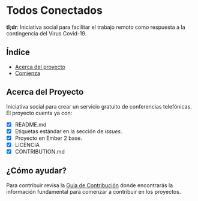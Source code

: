 # Todos Conectados

**tl;dr**: Iniciativa social para facilitar el trabajo remoto como respuesta a la contingencia del Virus Covid-19.

## Índice

* [Acerca del proyecto](https://github.com/todosconectados/landing#acerca-del-proyecto)
* [Comienza](https://github.com/todosconectados/landing#comienza)


## Acerca del Proyecto

Iniciativa social para crear un servicio gratuito de conferencias telefónicas. El proyecto cuenta ya con:

* [x] README.md
* [x] Etiquetas estándar en la sección de *issues*.
* [x] Proyecto en Ember 2 base.
* [x] LICENCIA
* [x] CONTRIBUTION.md

## ¿Cómo ayudar?
Para contribuir revisa la [Guia de Contribución](https://github.com/todosconectados/landing/blob/master/CONTRIBUTING.md) donde encontrarás la información fundamental para comenzar a contribuir en los proyectos.
